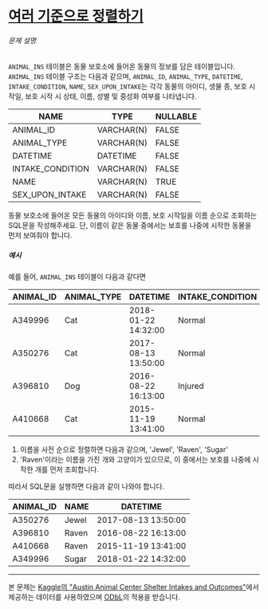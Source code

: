 # [여러 기준으로 정렬하기](https://school.programmers.co.kr/learn/courses/30/lessons/59404)


###### 문제 설명


`ANIMAL_INS` 테이블은 동물 보호소에 들어온 동물의 정보를 담은 테이블입니다. `ANIMAL_INS` 테이블 구조는 다음과 같으며, `ANIMAL_ID`, `ANIMAL_TYPE`, `DATETIME`, `INTAKE_CONDITION`, `NAME`, `SEX_UPON_INTAKE`는 각각 동물의 아이디, 생물 종, 보호 시작일, 보호 시작 시 상태, 이름, 성별 및 중성화 여부를 나타냅니다.




| NAME | TYPE | NULLABLE |
| --- | --- | --- |
| ANIMAL\_ID | VARCHAR(N) | FALSE |
| ANIMAL\_TYPE | VARCHAR(N) | FALSE |
| DATETIME | DATETIME | FALSE |
| INTAKE\_CONDITION | VARCHAR(N) | FALSE |
| NAME | VARCHAR(N) | TRUE |
| SEX\_UPON\_INTAKE | VARCHAR(N) | FALSE |


동물 보호소에 들어온 모든 동물의 아이디와 이름, 보호 시작일을 이름 순으로 조회하는 SQL문을 작성해주세요. 단, 이름이 같은 동물 중에서는 보호를 나중에 시작한 동물을 먼저 보여줘야 합니다.


##### 예시


예를 들어, `ANIMAL_INS` 테이블이 다음과 같다면




| ANIMAL\_ID | ANIMAL\_TYPE | DATETIME | INTAKE\_CONDITION | NAME | SEX\_UPON\_INTAKE |
| --- | --- | --- | --- | --- | --- |
| A349996 | Cat | 2018\-01\-22 14:32:00 | Normal | Sugar | Neutered Male |
| A350276 | Cat | 2017\-08\-13 13:50:00 | Normal | Jewel | Spayed Female |
| A396810 | Dog | 2016\-08\-22 16:13:00 | Injured | Raven | Spayed Female |
| A410668 | Cat | 2015\-11\-19 13:41:00 | Normal | Raven | Spayed Female |


1. 이름을 사전 순으로 정렬하면 다음과 같으며, 'Jewel', 'Raven', 'Sugar'
2. 'Raven'이라는 이름을 가진 개와 고양이가 있으므로, 이 중에서는 보호를 나중에 시작한 개를 먼저 조회합니다.


따라서 SQL문을 실행하면 다음과 같이 나와야 합니다.




| ANIMAL\_ID | NAME | DATETIME |
| --- | --- | --- |
| A350276 | Jewel | 2017\-08\-13 13:50:00 |
| A396810 | Raven | 2016\-08\-22 16:13:00 |
| A410668 | Raven | 2015\-11\-19 13:41:00 |
| A349996 | Sugar | 2018\-01\-22 14:32:00 |




---


본 문제는 [Kaggle의 "Austin Animal Center Shelter Intakes and Outcomes"](https://www.kaggle.com/aaronschlegel/austin-animal-center-shelter-intakes-and-outcomes)에서 제공하는 데이터를 사용하였으며 [ODbL](https://opendatacommons.org/licenses/odbl/1.0/)의 적용을 받습니다.



